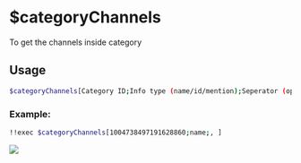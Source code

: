 # $categoryChannels

To get the channels inside category

## Usage

```bash
$categoryChannels[Category ID;Info type (name/id/mention);Seperator (optional, default is ",")]
```

### Example:
```bash
!!exec $categoryChannels[1004738497191628860;name;, ]
```

![](https://i.imgur.com/3H1BazG.png)